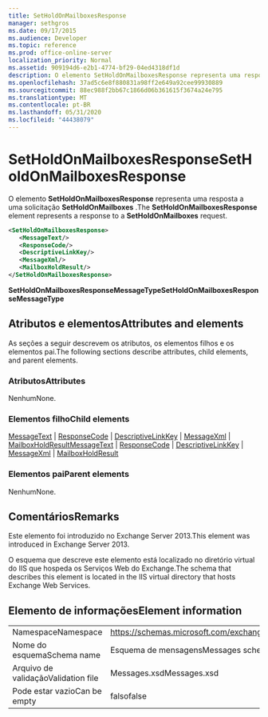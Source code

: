 ```yaml
---
title: SetHoldOnMailboxesResponse
manager: sethgros
ms.date: 09/17/2015
ms.audience: Developer
ms.topic: reference
ms.prod: office-online-server
localization_priority: Normal
ms.assetid: 909194d6-e2b1-4774-bf29-04ed4318df1d
description: O elemento SetHoldOnMailboxesResponse representa uma resposta a uma solicitação SetHoldOnMailboxes.
ms.openlocfilehash: 37ad5c6e8f880831a98ff2e649a92cee99930889
ms.sourcegitcommit: 88ec988f2bb67c1866d06b361615f3674a24e795
ms.translationtype: MT
ms.contentlocale: pt-BR
ms.lasthandoff: 05/31/2020
ms.locfileid: "44438079"
---
```

# <a name="setholdonmailboxesresponse"></a><span data-ttu-id="17b8e-103">SetHoldOnMailboxesResponse</span><span class="sxs-lookup"><span data-stu-id="17b8e-103">SetHoldOnMailboxesResponse</span></span>

<span data-ttu-id="17b8e-104">O elemento **SetHoldOnMailboxesResponse** representa uma resposta a uma solicitação **SetHoldOnMailboxes** .</span><span class="sxs-lookup"><span data-stu-id="17b8e-104">The **SetHoldOnMailboxesResponse** element represents a response to a **SetHoldOnMailboxes** request.</span></span> 
  
```XML
<SetHoldOnMailboxesResponse>
   <MessageText/>
   <ResponseCode/>
   <DescriptiveLinkKey/>
   <MessageXml/>
   <MailboxHoldResult/>
</SetHoldOnMailboxesResponse>
```

 <span data-ttu-id="17b8e-105">**SetHoldOnMailboxesResponseMessageType**</span><span class="sxs-lookup"><span data-stu-id="17b8e-105">**SetHoldOnMailboxesResponseMessageType**</span></span>
## <a name="attributes-and-elements"></a><span data-ttu-id="17b8e-106">Atributos e elementos</span><span class="sxs-lookup"><span data-stu-id="17b8e-106">Attributes and elements</span></span>

<span data-ttu-id="17b8e-107">As seções a seguir descrevem os atributos, os elementos filhos e os elementos pai.</span><span class="sxs-lookup"><span data-stu-id="17b8e-107">The following sections describe attributes, child elements, and parent elements.</span></span>
  
### <a name="attributes"></a><span data-ttu-id="17b8e-108">Atributos</span><span class="sxs-lookup"><span data-stu-id="17b8e-108">Attributes</span></span>

<span data-ttu-id="17b8e-109">Nenhum</span><span class="sxs-lookup"><span data-stu-id="17b8e-109">None.</span></span>
  
### <a name="child-elements"></a><span data-ttu-id="17b8e-110">Elementos filho</span><span class="sxs-lookup"><span data-stu-id="17b8e-110">Child elements</span></span>

<span data-ttu-id="17b8e-111">[MessageText](messagetext.md)  |  [ResponseCode](responsecode.md)  |  [DescriptiveLinkKey](descriptivelinkkey.md)  |  [MessageXml](messagexml.md)  |  [MailboxHoldResult](mailboxholdresult.md)</span><span class="sxs-lookup"><span data-stu-id="17b8e-111">[MessageText](messagetext.md) | [ResponseCode](responsecode.md) | [DescriptiveLinkKey](descriptivelinkkey.md) | [MessageXml](messagexml.md) | [MailboxHoldResult](mailboxholdresult.md)</span></span>
  
### <a name="parent-elements"></a><span data-ttu-id="17b8e-112">Elementos pai</span><span class="sxs-lookup"><span data-stu-id="17b8e-112">Parent elements</span></span>

<span data-ttu-id="17b8e-113">Nenhum</span><span class="sxs-lookup"><span data-stu-id="17b8e-113">None.</span></span>
  
## <a name="remarks"></a><span data-ttu-id="17b8e-114">Comentários</span><span class="sxs-lookup"><span data-stu-id="17b8e-114">Remarks</span></span>

<span data-ttu-id="17b8e-115">Este elemento foi introduzido no Exchange Server 2013.</span><span class="sxs-lookup"><span data-stu-id="17b8e-115">This element was introduced in Exchange Server 2013.</span></span>
  
<span data-ttu-id="17b8e-116">O esquema que descreve este elemento está localizado no diretório virtual do IIS que hospeda os Serviços Web do Exchange.</span><span class="sxs-lookup"><span data-stu-id="17b8e-116">The schema that describes this element is located in the IIS virtual directory that hosts Exchange Web Services.</span></span>
  
## <a name="element-information"></a><span data-ttu-id="17b8e-117">Elemento de informações</span><span class="sxs-lookup"><span data-stu-id="17b8e-117">Element information</span></span>

|||
|:-----|:-----|
|<span data-ttu-id="17b8e-118">Namespace</span><span class="sxs-lookup"><span data-stu-id="17b8e-118">Namespace</span></span>  <br/> |https://schemas.microsoft.com/exchange/services/2006/messages  <br/> |
|<span data-ttu-id="17b8e-119">Nome do esquema</span><span class="sxs-lookup"><span data-stu-id="17b8e-119">Schema name</span></span>  <br/> |<span data-ttu-id="17b8e-120">Esquema de mensagens</span><span class="sxs-lookup"><span data-stu-id="17b8e-120">Messages schema</span></span>  <br/> |
|<span data-ttu-id="17b8e-121">Arquivo de validação</span><span class="sxs-lookup"><span data-stu-id="17b8e-121">Validation file</span></span>  <br/> |<span data-ttu-id="17b8e-122">Messages.xsd</span><span class="sxs-lookup"><span data-stu-id="17b8e-122">Messages.xsd</span></span>  <br/> |
|<span data-ttu-id="17b8e-123">Pode estar vazio</span><span class="sxs-lookup"><span data-stu-id="17b8e-123">Can be empty</span></span>  <br/> |<span data-ttu-id="17b8e-124">falso</span><span class="sxs-lookup"><span data-stu-id="17b8e-124">false</span></span>  <br/> |
   

